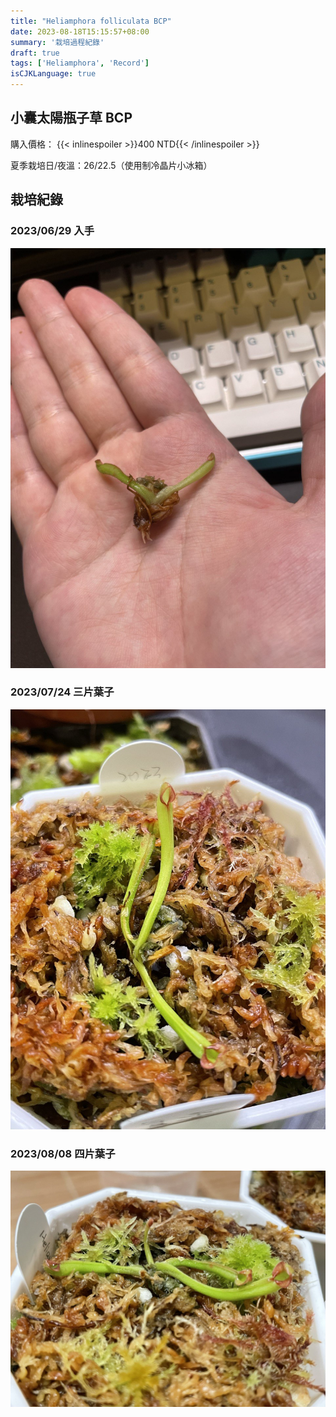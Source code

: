 ```yaml
---
title: "Heliamphora folliculata BCP"
date: 2023-08-18T15:15:57+08:00
summary: '栽培過程紀錄'
draft: true
tags: ['Heliamphora', 'Record']
isCJKLanguage: true
---
```


## 小囊太陽瓶子草 BCP

購入價格： {{< inlinespoiler >}}400 NTD{{< /inlinespoiler >}}

夏季栽培日/夜溫：26/22.5（使用制冷晶片小冰箱）

## 栽培紀錄

### 2023/06/29 入手

![2023-06-29](./images/2023-06-29.jpg "有根")

### 2023/07/24 三片葉子

![2023-07-24](./images/2023-07-24.jpg "三片葉子")

### 2023/08/08 四片葉子

![2023-08-08](./images/2023-08-08.jpg "四片葉子")
